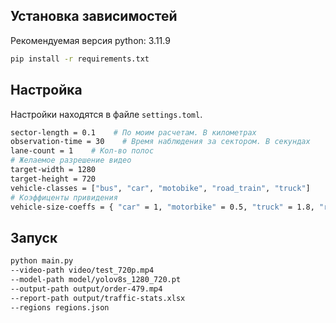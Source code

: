 ## Установка зависимостей
Рекомендуемая версия python: 3.11.9
```sh
pip install -r requirements.txt
```

## Настройка
Настройки находятся в файле `settings.toml`.
```sh
sector-length = 0.1    # По моим расчетам. В километрах
observation-time = 30    # Время наблюдения за сектором. В секундах
lane-count = 1    # Кол-во полос
# Желаемое разрешение видео
target-width = 1280
target-height = 720
vehicle-classes = ["bus", "car", "motobike", "road_train", "truck"]
# Коэффиценты привидения
vehicle-size-coeffs = { "car" = 1, "motorbike" = 0.5, "truck" = 1.8, "road_train" = 2.7, "bus" = 2.2 }
```

## Запуск
```sh
python main.py 
--video-path video/test_720p.mp4 
--model-path model/yolov8s_1280_720.pt 
--output-path output/order-479.mp4 
--report-path output/traffic-stats.xlsx 
--regions regions.json
```

